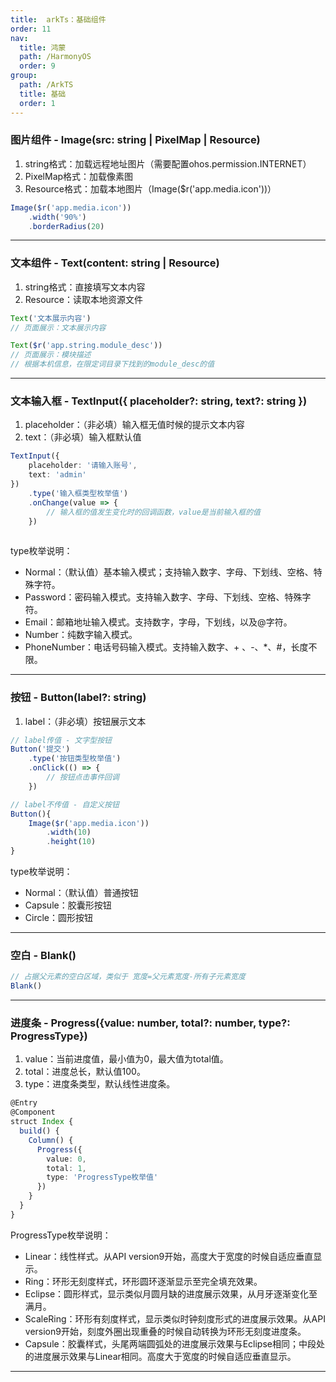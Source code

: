 ```yaml
---
title:  arkTs：基础组件
order: 11
nav:
  title: 鸿蒙
  path: /HarmonyOS
  order: 9
group:
  path: /ArkTS
  title: 基础
  order: 1
---
```


### 图片组件 - Image(src: string | PixelMap | Resource)

1.  string格式：加载远程地址图片（需要配置ohos.permission.INTERNET）
2.  PixelMap格式：加载像素图
3.  Resource格式：加载本地图片（Image($r('app.media.icon'))）

```ts
Image($r('app.media.icon'))
    .width('90%')
    .borderRadius(20)
```

* * *

### 文本组件 - Text(content: string | Resource)

1.  string格式：直接填写文本内容
2.  Resource：读取本地资源文件

```ts
Text('文本展示内容')
// 页面展示：文本展示内容

Text($r('app.string.module_desc'))
// 页面展示：模块描述
// 根据本机信息，在限定词目录下找到的module_desc的值
```

* * *

### 文本输入框 - TextInput({ placeholder?: string, text?: string })

1.  placeholder：（非必填）输入框无值时候的提示文本内容 
2.  text：（非必填）输入框默认值

```ts
TextInput({ 
    placeholder: '请输入账号', 
    text: 'admin' 
})
    .type('输入框类型枚举值')
    .onChange(value => {
        // 输入框的值发生变化时的回调函数，value是当前输入框的值
    })
    
```

type枚举说明：

+   Normal：（默认值）基本输入模式；支持输入数字、字母、下划线、空格、特殊字符。
+   Password：密码输入模式。支持输入数字、字母、下划线、空格、特殊字符。
+   Email：邮箱地址输入模式。支持数字，字母，下划线，以及@字符。
+   Number：纯数字输入模式。
+   PhoneNumber：电话号码输入模式。支持输入数字、+ 、-、\*、#，长度不限。

* * *

###  按钮 - Button(label?: string)

1.  label：（非必填）按钮展示文本

```ts
// label传值 - 文字型按钮
Button('提交')
    .type('按钮类型枚举值')
    .onClick(() => {
        // 按钮点击事件回调
    })

// label不传值 - 自定义按钮
Button(){
    Image($r('app.media.icon'))
        .width(10)
        .height(10)
}
```

type枚举说明：

+   Normal：（默认值）普通按钮
+   Capsule：胶囊形按钮
+   Circle：圆形按钮

* * *

### 空白 - Blank()

```ts
// 占据父元素的空白区域，类似于 宽度=父元素宽度-所有子元素宽度
Blank()
```

* * *

### 进度条 - Progress({value: number, total?: number, type?: ProgressType})

1.  value：当前进度值，最小值为0，最大值为total值。
2.  total：进度总长，默认值100。
3.  type：进度条类型，默认线性进度条。

```ts
@Entry
@Component
struct Index {
  build() {
    Column() {
      Progress({
        value: 0,
        total: 1,
        type: 'ProgressType枚举值'
      })
    }
  }
}
```

ProgressType枚举说明：

+    Linear：线性样式。从API version9开始，高度大于宽度的时候自适应垂直显示。
+   Ring：环形无刻度样式，环形圆环逐渐显示至完全填充效果。
+   Eclipse：圆形样式，显示类似月圆月缺的进度展示效果，从月牙逐渐变化至满月。
+   ScaleRing：环形有刻度样式，显示类似时钟刻度形式的进度展示效果。从API version9开始，刻度外圈出现重叠的时候自动转换为环形无刻度进度条。
+   Capsule：胶囊样式，头尾两端圆弧处的进度展示效果与Eclipse相同；中段处的进度展示效果与Linear相同。高度大于宽度的时候自适应垂直显示。

* * *

